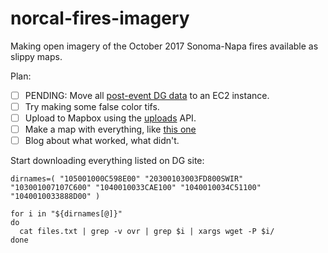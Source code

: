 # norcal-fires-imagery
Making open imagery of the October 2017 Sonoma-Napa fires available as slippy maps.

Plan:
- [ ] PENDING: Move all [post-event DG data](https://www.digitalglobe.com/opendata/santa-rosa-wildfires/post-event) to an EC2 instance.
- [ ] Try making some false color tifs.
- [ ] Upload to Mapbox using the [uploads](https://www.mapbox.com/api-documentation/#uploads) API.
- [ ] Make a map with everything, like [this one](https://api.mapbox.com/styles/v1/robinkraft/cj8nn4lvp7yoq2ro1klhjltw8.html?fresh=true&title=true&access_token=pk.eyJ1Ijoicm9iaW5rcmFmdCIsImEiOiJQLUp2RU9NIn0.B20c6fiHx0NCgfSOE3HYbw#14.02/38.4891/-122.6985)
- [ ] Blog about what worked, what didn't.

Start downloading everything listed on DG site:

```shell
dirnames=( "105001000C598E00" "20300103003FD800SWIR" "103001007107C600" "1040010033CAE100" "1040010034C51100" "1040010033888D00" )

for i in "${dirnames[@]}"
do
  cat files.txt | grep -v ovr | grep $i | xargs wget -P $i/
done
```
